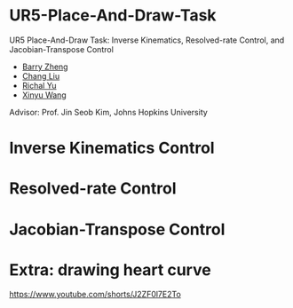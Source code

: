 # UR5-Place-And-Draw-Task
UR5 Place-And-Draw Task: Inverse Kinematics, Resolved-rate Control, and Jacobian-Transpose Control

- [Barry Zheng](https://github.com/wxzheng25)
- [Chang Liu](https://github.com/fluencycy)
- [Richal Yu](https://github.com/Richal13Yu)
- [Xinyu Wang](https://github.com/wxy02111)

Advisor: Prof. Jin Seob Kim, Johns Hopkins University

# Inverse Kinematics Control

# Resolved-rate Control

# Jacobian-Transpose Control

# Extra: drawing heart curve
https://www.youtube.com/shorts/J2ZF0l7E2To



